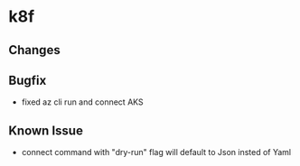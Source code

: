 # k8f 
## Changes
## Bugfix
- fixed az cli run and connect AKS
## Known Issue
- connect command with "dry-run" flag will default to Json insted of Yaml
<!-- ## Bugfix -->
<!-- ## Braking changes -->     
